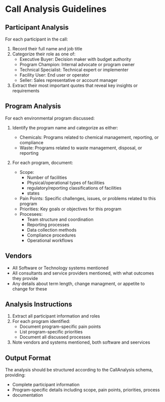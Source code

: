 # Call Analysis Guidelines

## Participant Analysis
For each participant in the call:
1. Record their full name and job title
2. Categorize their role as one of:
   - Executive Buyer: Decision maker with budget authority
   - Program Champion: Internal advocate or program owner
   - Technical Specialist: Technical expert or implementer
   - Facility User: End user or operator
   - Seller: Sales representative or account manager
3. Extract their most important quotes that reveal key insights or requirements

## Program Analysis
For each environmental program discussed:
1. Identify the program name and categorize as either:
   - Chemicals: Programs related to chemical management, reporting, or compliance
   - Waste: Programs related to waste management, disposal, or reporting

2. For each program, document:
   - Scope:
     - Number of facilities 
     - Physical/operational types of facilities
     - regulatory/reporting classifications of facilities
     - states
   - Pain Points: Specific challenges, issues, or problems related to this program
   - Priorities: Key goals or objectives for this program
   - Procesees:
      - Team structure and coordination
      - Reporting processes
      - Data collection methods
      - Compliance procedures
      - Operational workflows
   
## Vendors
- All Software or Technology systems mentioned
- All consultants and service providers mentioned, with what outcomes they provide
- Any details about term length, change managment, or appetite to change for these


## Analysis Instructions
1. Extract all participant information and roles
2. For each program identified:
   - Document program-specific pain points
   - List program-specific priorities
   - Document all discussed processes
3. Note vendors and systems mentioned, both software and seervices

## Output Format
The analysis should be structured according to the CallAnalysis schema, providing:
- Complete participant information
- Program-specific details including scope, pain points, priorities, process
- documentation


